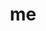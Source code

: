 ---
layout: home

title: me

hero:
  name: Saluton
  text: Bonvenon al
  tagline: 你好，欢迎来到，这是一个我记录的地方.
  image:
    src: /logo-with-shadow.svg
    alt: logo
  actions:
    - theme: brand
      text: Show
      link: /life/
    - theme: alt
      text: View on GitHub
      link: https://github.com/warmthsea/vitepress-starter
    - theme: alt
      text: About me
      link: /about/me

features:
  - icon: 💡
    title: Instant Server Start
    details: On demand file serving over native ESM, no bundling required!
  - icon: ⚡️
    title: Lightning Fast HMR
    details: Hot Module Replacement (HMR) that stays fast regardless of app size.
  - icon: 🛠️
    title: Made by EGOIST
    details: Built with Vitepress.
---